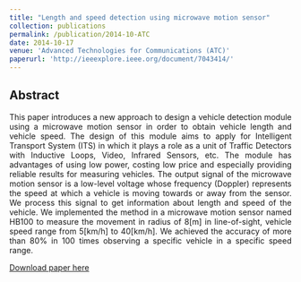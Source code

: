 ```yaml
---
title: "Length and speed detection using microwave motion sensor"
collection: publications
permalink: /publication/2014-10-ATC
date: 2014-10-17
venue: 'Advanced Technologies for Communications (ATC)'
paperurl: 'http://ieeexplore.ieee.org/document/7043414/'
---
```


## Abstract

<p style='text-align: justify;'>This paper introduces a new approach to design a vehicle detection module using a microwave motion sensor in order to obtain vehicle length and vehicle speed. The design of this module aims to apply for Intelligent Transport System (ITS) in which it plays a role as a unit of Traffic Detectors with Inductive Loops, Video, Infrared Sensors, etc. The module has advantages of using low power, costing low price and especially providing reliable results for measuring vehicles. The output signal of the microwave motion sensor is a low-level voltage whose frequency (Doppler) represents the speed at which a vehicle is moving towards or away from the sensor. We process this signal to get information about length and speed of the vehicle. We implemented the method in a microwave motion sensor named HB100 to measure the movement in radius of 8[m] in line-of-sight, vehicle speed range from 5[km/h] to 40[km/h]. We achieved the accuracy of more than 80% in 100 times observing a specific vehicle in a specific speed range.</p>

[Download paper here](http://academicpages.github.io/files/07043414.pdf)